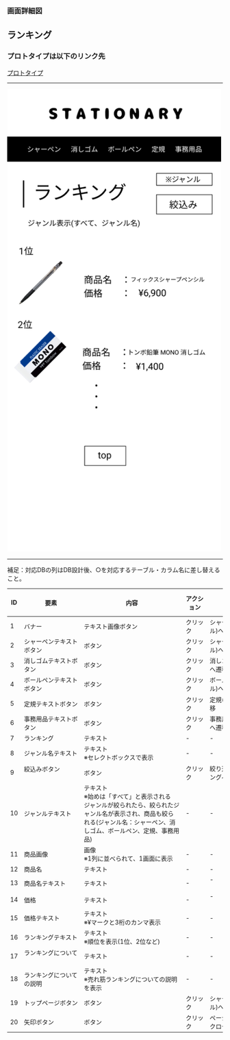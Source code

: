 ### 画面詳細図
## ランキング
### プロトタイプは以下のリンク先
[プロトタイプ](https://www.figma.com/file/YN8g4ahM3raStzCZMDXhNA/stationary?node-id=1%3A2)
*****
<img src="../img/ランキング.png" width="500">

*****
補足：対応DBの列はDB設計後、○を対応するテーブル・カラム名に差し替えること。

| ID | 要素 | 内容 | アクション | イベント | 対応DB |
|----|------|-----|------------|---------|-------|
|1   |バナー　　　　　　       |テキスト画像ボタン|クリック|シャーペン(ジャンル)へ遷移|-|
|2   |シャーペンテキストボタン　|ボタン　　　　　　|クリック|シャーペン(ジャンル)へ遷移|-|
|3   |消しゴムテキストボタン   |ボタン　　　　　　|クリック|消しゴム(ジャンル)へ遷移|-|
|4   |ボールペンテキストボタン |ボタン　　　　　　|クリック|ボールペン(ジャンル)へ遷移|-|
|5   |定規テキストボタン       |ボタン　　　　　　|クリック|定規(ジャンル)へ遷移|-|
|6   |事務用品テキストボタン   |ボタン　　　　　　|クリック|事務用品(ジャンル)へ遷移|-|
|7   |ランキング　　　　       |テキスト　　　　　|-    　|-        　　　　　　　　|-|
|8   |ジャンル名テキスト　     |テキスト<br>※セレクトボックスで表示|-|-            |-|
|9   |絞込みボタン       　　　|ボタン　　　　　　|クリック|絞り込まれたランキングページへ遷移|○|
|10  |ジャンルテキスト　　     |テキスト<br>※始めは「すべて」と表示される<br>ジャンルが絞られたら、絞られたジャンル名が表示され、商品も絞られる(ジャンル名：シャーペン、消しゴム、ボールペン、定規、事務用品)|-|-|-|
|11  |商品画像　　　　　       |画像<br>※1列に並べられて、1画面に表示|-    　|-        　　　　　　　　|○|
|12  |商品名　　　　　　       |テキスト　　　　　|-    　|-        　　　　　　　　|-|
|13  |商品名テキスト　　       |テキスト　　　　　|-    　|-      　　　　　　　　　|○|
|14  |価格　　　　　　　       |テキスト　　　　　|-    　|-      　　　　　　　　　|-|
|15  |価格テキスト　　　       |テキスト<br>※¥マークと3桁のカンマ表示|-|-　　　　　　|○|
|16  |ランキングテキスト       |テキスト<br>※順位を表示(1位、2位など)|-  |-      　|-|
|17  |ランキングについて 　　　 |テキスト　　　　　　　　　　　　　　　|-  |-      　|-|
|18  |ランキングについての説明  |テキスト<br>※売れ筋ランキングについての説明を表示|-  |-|-|
|19  |トップページボタン       |ボタン　　　　　　|クリック|シャーペン(ジャンル)へ遷移|-|
|20  |矢印ボタン　　　　　　　　|ボタン　　|クリック　　|ページ上部へ自動スクロール　　　　|-|
